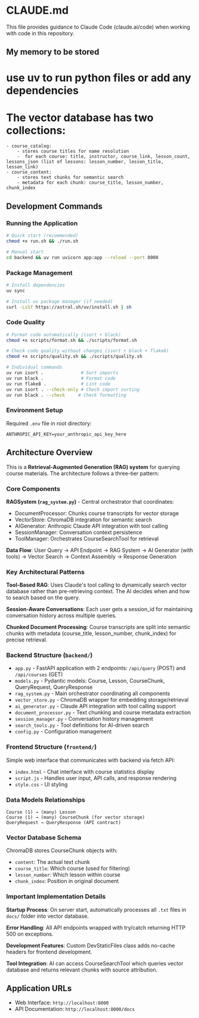 # CLAUDE.md

This file provides guidance to Claude Code (claude.ai/code) when working with code in this repository.

## My memory to be stored

# use uv to run python files or add any dependencies

# The vector database has two collections:
    - course_catalog:
        - stores course titles for name resolution
        -  for each course: title, instructor, course_link, lesson_count, lessons_json (list of lessons: lesson_number, lesson_title, lesson_link)
    - course_content:
        - stores text chunks for semantic search
        - metadata for each chunk: course_title, lesson_number, chunk_index

## Development Commands

### Running the Application
```bash
# Quick start (recommended)
chmod +x run.sh && ./run.sh

# Manual start
cd backend && uv run uvicorn app:app --reload --port 8000
```

### Package Management
```bash
# Install dependencies
uv sync

# Install uv package manager (if needed)
curl -LsSf https://astral.sh/uv/install.sh | sh
```

### Code Quality
```bash
# Format code automatically (isort + black)
chmod +x scripts/format.sh && ./scripts/format.sh

# Check code quality without changes (isort + black + flake8)
chmod +x scripts/quality.sh && ./scripts/quality.sh

# Individual commands
uv run isort .              # Sort imports
uv run black .              # Format code
uv run flake8 .             # Lint code
uv run isort . --check-only # Check import sorting
uv run black . --check     # Check formatting
```

### Environment Setup
Required `.env` file in root directory:
```
ANTHROPIC_API_KEY=your_anthropic_api_key_here
```

## Architecture Overview

This is a **Retrieval-Augmented Generation (RAG) system** for querying course materials. The architecture follows a three-tier pattern:

### Core Components

**RAGSystem (`rag_system.py`)** - Central orchestrator that coordinates:
- DocumentProcessor: Chunks course transcripts for vector storage
- VectorStore: ChromaDB integration for semantic search
- AIGenerator: Anthropic Claude API integration with tool calling
- SessionManager: Conversation context persistence
- ToolManager: Orchestrates CourseSearchTool for retrieval

**Data Flow**: User Query → API Endpoint → RAG System → AI Generator (with tools) → Vector Search → Context Assembly → Response Generation

### Key Architectural Patterns

**Tool-Based RAG**: Uses Claude's tool calling to dynamically search vector database rather than pre-retrieving context. The AI decides when and how to search based on the query.

**Session-Aware Conversations**: Each user gets a session_id for maintaining conversation history across multiple queries.

**Chunked Document Processing**: Course transcripts are split into semantic chunks with metadata (course_title, lesson_number, chunk_index) for precise retrieval.

### Backend Structure (`backend/`)

- `app.py` - FastAPI application with 2 endpoints: `/api/query` (POST) and `/api/courses` (GET)
- `models.py` - Pydantic models: Course, Lesson, CourseChunk, QueryRequest, QueryResponse
- `rag_system.py` - Main orchestrator coordinating all components
- `vector_store.py` - ChromaDB wrapper for embedding storage/retrieval
- `ai_generator.py` - Claude API integration with tool calling support
- `document_processor.py` - Text chunking and course metadata extraction
- `session_manager.py` - Conversation history management
- `search_tools.py` - Tool definitions for AI-driven search
- `config.py` - Configuration management

### Frontend Structure (`frontend/`)

Simple web interface that communicates with backend via fetch API:
- `index.html` - Chat interface with course statistics display
- `script.js` - Handles user input, API calls, and response rendering
- `style.css` - UI styling

### Data Models Relationships

```
Course (1) → (many) Lesson
Course (1) → (many) CourseChunk (for vector storage)
QueryRequest → QueryResponse (API contract)
```

### Vector Database Schema

ChromaDB stores CourseChunk objects with:
- `content`: The actual text chunk
- `course_title`: Which course (used for filtering)
- `lesson_number`: Which lesson within course
- `chunk_index`: Position in original document

### Important Implementation Details

**Startup Process**: On server start, automatically processes all `.txt` files in `docs/` folder into vector database.

**Error Handling**: All API endpoints wrapped with try/catch returning HTTP 500 on exceptions.

**Development Features**: Custom DevStaticFiles class adds no-cache headers for frontend development.

**Tool Integration**: AI can access CourseSearchTool which queries vector database and returns relevant chunks with source attribution.

## Application URLs
- Web Interface: `http://localhost:8000`
- API Documentation: `http://localhost:8000/docs`